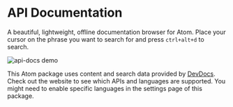 # API Documentation
A beautiful, lightweight, offline documentation browser for Atom. Place
your cursor on the phrase you want to search for and press `ctrl+alt+d`
to search.

![api-docs demo](http://i.imgur.com/mQ0TFWr.gif)

This Atom package uses content and search data provided by [DevDocs](http://devdocs.io).
Check out the website to see which APIs and languages are supported.
You might need to enable specific languages in the settings page of this package.
